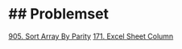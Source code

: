 <h1>## Problemset</h1>
<a href="https://github.com/Seapebble/Leetcode/tree/905.Sort_Array_By_Parity">905. Sort Array By Parity</a>
<a href="https://github.com/Seapebble/Leetcode/tree/171.Excel_Sheet_Column">171. Excel Sheet Column</a>
<a href=""></a>
